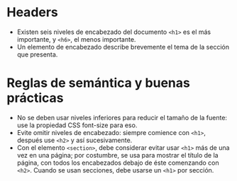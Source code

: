 # Headers

- Existen seis niveles de encabezado del documento `<h1>` es el más importante, y `<h6>`, el menos importante.
- Un elemento de encabezado describe brevemente el tema de la sección que presenta.

# Reglas de semántica y buenas prácticas

- No se deben usar niveles inferiores para reducir el tamaño de la fuente: use la propiedad CSS font-size para eso.
- Evite omitir niveles de encabezado: siempre comience con `<h1>`, después use `<h2>` y así sucesivamente.
- Con el elemento `<section>`, debe considerar evitar usar `<h1>` más de una vez en una página; por costumbre, se usa para mostrar el título de la página, con todos los encabezados debajo de éste comenzando con `<h2>`. Cuando se usan secciones, debe usarse un `<h1>` por sección.
